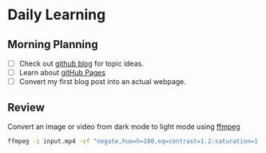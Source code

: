 # Daily Learning
## Morning Planning
- [ ] Check out [github blog](https://github.blog/) for topic ideas.
- [ ] Learn about [gitHub Pages](https://skills.github.com/#first-day-ong-ithub)
- [ ] Convert my first blog post into an actual webpage.
## Review
Convert an image or video from dark mode to light mode using [ffmpeg](https://www.ffmpeg.org)
```bash
ffmpeg -i input.mp4 -vf "negate,hue=h=180,eq=contrast=1.2:saturation=1.1" output.mp4
```
